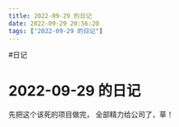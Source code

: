 ```yaml
---
title: 2022-09-29 的日记
date: 2022-09-29 20:56:20
tags: ["2022-09-29 的日记"]
---
```

#日记

# 2022-09-29 的日记


先把这个该死的项目做完， 全部精力给公司了，草！

